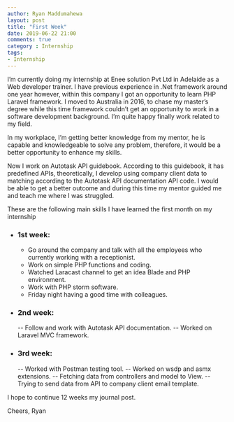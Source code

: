 ```yaml
---
author: Ryan Maddumahewa
layout: post
title: "First Week"
date: 2019-06-22 21:00
comments: true
category : Internship
tags:
- Internship
---
```


I’m currently doing my internship at Enee solution Pvt Ltd in Adelaide as a Web developer trainer. I have previous experience in .Net framework around one year however, within this company I got an opportunity to learn PHP Laravel framework. I moved to Australia in 2016, to chase my master’s degree while this time framework couldn’t get an opportunity to work in a software development background. I’m quite happy finally work related to my field.

In my workplace, I’m getting better knowledge from my mentor, he is capable and knowledgeable to solve any problem, therefore, it would be a better opportunity to enhance my skills.

Now I work on Autotask API guidebook. According to this guidebook, it has predefined APIs, theoretically, I develop using company client data to matching according to the Autotask API documentation API code. I would be able to get a better outcome and during this time my mentor guided me and teach me where I was struggled.

These are the following main skills I have learned the first month on my internship

- ### 1st week: 

    - Go around the company and talk with all the employees who currently working with a receptionist.
    - Work on simple PHP functions and coding.
    - Watched Laracast channel to get an idea Blade and PHP environment.
    - Work with PHP storm software.
    - Friday night having a good time with colleagues.


- ### 2nd week: 

    -- Follow and work with Autotask API documentation.
    -- Worked on Laravel MVC framework.



- ### 3rd week: 

    -- Worked with Postman testing tool.
    -- Worked on wsdp and asmx extensions.
    -- Fetching data from controllers and model to View.
    -- Trying to send data from API to company client email template.

I hope to continue 12 weeks my journal post. 

Cheers,
Ryan

